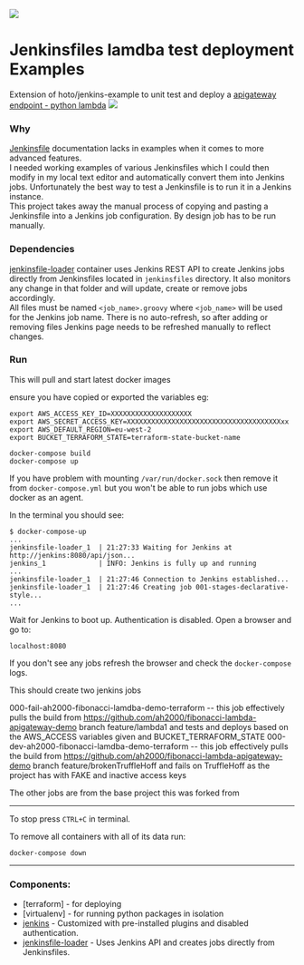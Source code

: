 [![](https://images.microbadger.com/badges/image/hoto/jenkinsfile-examples.svg)](https://microbadger.com/images/hoto/jenkinsfile-examples "Get your own image badge on microbadger.com")
# Jenkinsfiles lamdba test deployment Examples

Extension of hoto/jenkins-example to unit test and deploy a [apigateway endpoint - python lambda](https://github.com/ah2000/fibonacci-lambda-apigateway-demo) 
![](./.images/001.png)

### Why

[Jenkinsfile](https://jenkins.io/doc/book/pipeline/jenkinsfile/) documentation lacks in examples when it comes to more advanced features.  
I needed working examples of various Jenkinsfiles which I could then modify in my local text editor and automatically convert them into Jenkins jobs.
Unfortunately the best way to test a Jenkinsfile is to run it in a Jenkins instance.  
This project takes away the manual process of copying and pasting a Jenkinsfile into a Jenkins job configuration.
By design job has to be run manually.

### Dependencies

[jenkinsfile-loader](https://github.com/hoto/jenkinsfile-loader) container uses Jenkins REST API to create Jenkins jobs directly from Jenkinsfiles located in `jenkinsfiles` directory.
It also monitors any change in that folder and will update, create or remove jobs accordingly.  
All files must be named `<job_name>.groovy` where `<job_name>` will be used for the Jenkins job name.
There is no auto-refresh, so after adding or removing files Jenkins page needs to be refreshed manually to reflect changes.

### Run

This will pull and start latest docker images

ensure you have copied or exported the variables eg:
 
    export AWS_ACCESS_KEY_ID=XXXXXXXXXXXXXXXXXXXX
    export AWS_SECRET_ACCESS_KEY=XXXXXXXXXXXXXXXXXXXXXXXXXXXXXXXXXXXXXXxx
    export AWS_DEFAULT_REGION=eu-west-2
    export BUCKET_TERRAFORM_STATE=terraform-state-bucket-name

    docker-compose build
    docker-compose up 
   
If you have problem with mounting `/var/run/docker.sock` then remove it from `docker-compose.yml` but you won't be able to run jobs which use docker as an agent.

In the terminal you should see:

    $ docker-compose-up
    ...
    jenkinsfile-loader_1  | 21:27:33 Waiting for Jenkins at http://jenkins:8080/api/json...
    jenkins_1             | INFO: Jenkins is fully up and running
    ...
    jenkinsfile-loader_1  | 21:27:46 Connection to Jenkins established...
    jenkinsfile-loader_1  | 21:27:46 Creating job 001-stages-declarative-style...
    ...


Wait for Jenkins to boot up. Authentication is disabled. Open a browser and go to:

    localhost:8080
    
If you don't see any jobs refresh the browser and check the `docker-compose` logs.

This should create two jenkins jobs

000-fail-ah2000-fibonacci-lamdba-demo-terraform
 -- this job effectively pulls the build from https://github.com/ah2000/fibonacci-lambda-apigateway-demo branch feature/lambda1 and tests and deploys based on the AWS_ACCESS variables given and BUCKET_TERRAFORM_STATE 
000-dev-ah2000-fibonacci-lamdba-demo-terraform
 -- this job effectively pulls the build from https://github.com/ah2000/fibonacci-lambda-apigateway-demo branch feature/brokenTruffleHoff and fails on TruffleHoff as the project has with FAKE and inactive access keys  

The other jobs are from the base project this was forked from
 
--- 
To stop press `CTRL+C` in terminal.  

To remove all containers with all of its data run:

    docker-compose down

---

        
### Components:
  - [terraform] - for deploying 
  - [virtualenv] - for running python packages in isolation
  - [jenkins](https://hub.docker.com/_/jenkins/ ) - Customized with pre-installed plugins and disabled authentication.
  - [jenkinsfile-loader](https://github.com/hoto/jenkinsfile-loader) - Uses Jenkins API and creates jobs directly from Jenkinsfiles.
  
